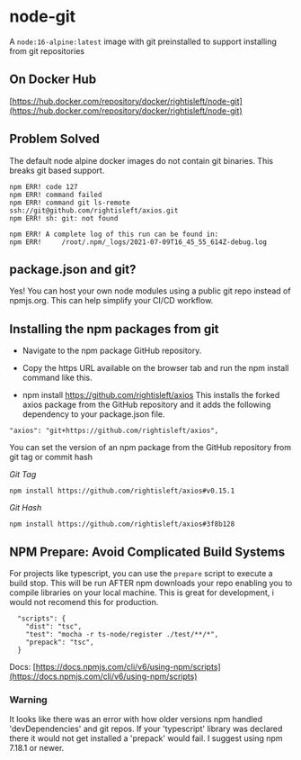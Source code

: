# node-git
A `node:16-alpine:latest` image with git preinstalled to support installing from git repositories

## On Docker Hub
[https://hub.docker.com/repository/docker/rightisleft/node-git](https://hub.docker.com/repository/docker/rightisleft/node-git)

## Problem Solved
The default node alpine docker images do not contain git binaries. This breaks git based support.

```
npm ERR! code 127
npm ERR! command failed
npm ERR! command git ls-remote ssh://git@github.com/rightisleft/axios.git
npm ERR! sh: git: not found

npm ERR! A complete log of this run can be found in:
npm ERR!     /root/.npm/_logs/2021-07-09T16_45_55_614Z-debug.log
```
## package.json and git?

Yes! You can host your own node modules using a public git repo instead of npmjs.org. This can help simplify your CI/CD workflow.
## Installing the npm packages from git

* Navigate to the npm package GitHub repository.

* Copy the https URL available on the browser tab and run the npm install command like this.

* npm install https://github.com/rightisleft/axios
This installs the forked axios package from the GitHub repository and it adds the following dependency to your package.json file.

```
"axios": "git+https://github.com/rightisleft/axios",
```

You can set the version of an npm package from the GitHub repository from git tag or commit hash

*Git Tag*
```
npm install https://github.com/rightisleft/axios#v0.15.1
```

 *Git Hash*
```
npm install https://github.com/rightisleft/axios#3f8b128
```

## NPM Prepare: Avoid Complicated Build Systems

For projects like typescript, you can use the `prepare` script to execute a build stop. This will be run AFTER npm downloads your repo enabling you to compile libraries on your local machine. This is great for development, i would not recomend this for production.

```
  "scripts": {
    "dist": "tsc",
    "test": "mocha -r ts-node/register ./test/**/*",
    "prepack": "tsc",
  }
```

Docs: [https://docs.npmjs.com/cli/v6/using-npm/scripts](https://docs.npmjs.com/cli/v6/using-npm/scripts)

### Warning

It looks like there was an error with how older versions npm handled 'devDependencies' and git repos. If your 'typescript' library was declared there it would not get installed a 'prepack' would fail. I suggest using npm 7.18.1 or newer. 